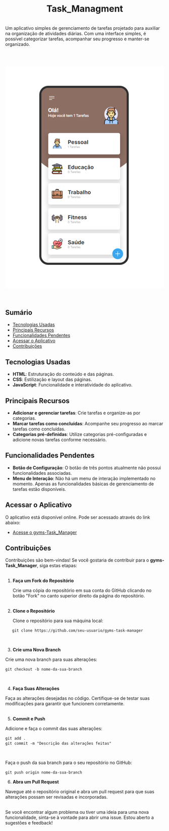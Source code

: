 <div align="center">
  <h1>
    <strong>Task_Managment</strong>
  </h1> 
</div>

<br>
Um aplicativo simples de gerenciamento de tarefas projetado para auxiliar na organização de atividades diárias. Com uma interface simples, é possível categorizar tarefas, acompanhar seu progresso e manter-se organizado.

<br><br>
<div align="center">
  <img src="./images/task-manager.png" alt="Imagem do gyms-Task_Manager">
</div>
<br><br>

## Sumário

- [Tecnologias Usadas](#tecnologias-usadas)
- [Principais Recursos](#principais-recursos)
- [Funcionalidades Pendentes](#funcionalidades-pendentes)
- [Acessar o Aplicativo](#acessar-o-aplicativo)
- [Contribuições](#contribuições)


## Tecnologias Usadas

- **HTML**: Estruturação do conteúdo e das páginas.
- **CSS**: Estilização e layout das páginas.
- **JavaScript**: Funcionalidade e interatividade do aplicativo.


## Principais Recursos

- **Adicionar e gerenciar tarefas**: Crie tarefas e organize-as por categorias.
- **Marcar tarefas como concluídas**: Acompanhe seu progresso ao marcar tarefas como concluídas.
- **Categorias pré-definidas**: Utilize categorias pré-configuradas e adicione novas tarefas conforme necessário.


## Funcionalidades Pendentes

- **Botão de Configuração**: O botão de três pontos atualmente não possui funcionalidades associadas.
- **Menu de Interação**: Não há um menu de interação implementado no momento. Apenas as funcionalidades básicas de gerenciamento de tarefas estão disponíveis.


## Acessar o Aplicativo

O aplicativo está disponível online. Pode ser acessado através do link abaixo:

- [Acesse o gyms-Task_Manager](https://guiyukioms.github.io/gyms-task-manager)



## Contribuições

Contribuições são bem-vindas! Se você gostaria de contribuir para o **gyms-Task_Manager**, siga estas etapas:
<br><br>

1. **Faça um Fork do Repositório**

   Crie uma cópia do repositório em sua conta do GitHub clicando no botão "Fork" no canto superior direito da página do repositório.
<br><br>

2. **Clone o Repositório**

   Clone o repositório para sua máquina local:

```
   git clone https://github.com/seu-usuario/gyms-task-manager
```
<br>

3. **Crie uma Nova Branch**

Crie uma nova branch para suas alterações:

```
git checkout -b nome-da-sua-branch
```
<br>

4. **Faça Suas Alterações**

Faça as alterações desejadas no código. Certifique-se de testar suas modificações para garantir que funcionem corretamente.
<br><br>

5. **Commit e Push**

Adicione e faça o commit das suas alterações:

```
git add .
git commit -m "Descrição das alterações feitas"
```
<br>

Faça o push da sua branch para o seu repositório no GitHub:
```
git push origin nome-da-sua-branch
```

6. **Abra um Pull Request**

Navegue até o repositório original e abra um pull request para que suas alterações possam ser revisadas e incorporadas.
<br><br>

Se você encontrar algum problema ou tiver uma ideia para uma nova funcionalidade, sinta-se à vontade para abrir uma issue. Estou aberto a sugestões e feedback!
